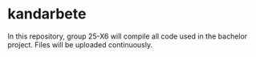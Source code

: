 # kandarbete

In this repository, group 25-X6 will compile all code used in the bachelor project. Files will be uploaded continuously.
